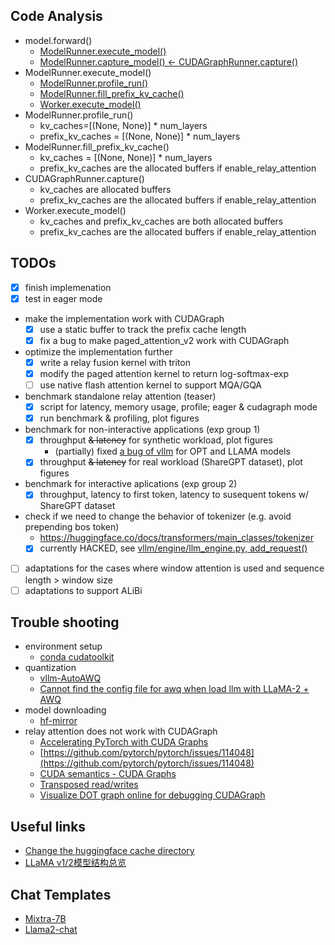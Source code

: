 
## Code Analysis

* model.forward()
    - [ModelRunner.execute_model()](vllm/worker/model_runner.py)
    - [ModelRunner.capture_model() <- CUDAGraphRunner.capture()](vllm/worker/model_runner.py)
* ModelRunner.execute_model()
    - [ModelRunner.profile_run()]()
    - [ModelRunner.fill_prefix_kv_cache()]()
    - [Worker.execute_model()](vllm/worker/worker.py)
* ModelRunner.profile_run()
    - kv_caches=[(None, None)] * num_layers
    - prefix_kv_caches = [(None, None)] * num_layers
* ModelRunner.fill_prefix_kv_cache()
    - kv_caches = [(None, None)] * num_layers
    - prefix_kv_caches are the allocated buffers if enable_relay_attention
* CUDAGraphRunner.capture()
    - kv_caches are allocated buffers
    - prefix_kv_caches are the allocated buffers if enable_relay_attention
* Worker.execute_model()
    - kv_caches and prefix_kv_caches are both allocated buffers
    - prefix_kv_caches are the allocated buffers if enable_relay_attention 

## TODOs

- [x] finish implemenation
- [x] test in eager mode
- make the implementation work with CUDAGraph
    - [x] use a static buffer to track the prefix cache length
    - [x] fix a bug to make paged_attention_v2 work with CUDAGraph
- optimize the implementation further
    - [x] write a relay fusion kernel with triton
    - [x] modify the paged attention kernel to return log-softmax-exp
    - [ ] use native flash attention kernel to support MQA/GQA
- benchmark standalone relay attention (teaser)
    - [x] script for latency, memory usage, profile; eager & cudagraph mode
    - [x] run benchmark & profiling, plot figures
- benchmark for non-interactive applications (exp group 1)
    - [x] throughput ~~& latency~~ for synthetic workload, plot figures
        - (partially) fixed [a bug of vllm](https://github.com/vllm-project/vllm/pull/2398/files/66f1e084c31e09e5225783b3e18659ca5deebaf6) for OPT and LLAMA models
    - [x] throughput ~~& latency~~ for real workload (ShareGPT dataset), plot figures
- benchmark for interactive aplications (exp group 2)
    - [x] throughput, latency to first token, latency to susequent tokens w/ ShareGPT dataset 
- check if we need to change the behavior of tokenizer (e.g. avoid prepending bos token)
    - https://huggingface.co/docs/transformers/main_classes/tokenizer
    - [x] currently HACKED, see [vllm/engine/llm_engine.py, add_request()](vllm/engine/llm_engine.py)
- [ ] adaptations for the cases where window attention is used and sequence length > window size
- [ ] adaptations to support ALiBi 

## Trouble shooting

* environment setup
    - [conda cudatoolkit](https://anaconda.org/nvidia/cuda-toolkit)
* quantization
    - [vllm-AutoAWQ](https://docs.vllm.ai/en/latest/quantization/auto_awq.html)
    - [Cannot find the config file for awq when load llm with LLaMA-2 + AWQ](https://github.com/vllm-project/vllm/issues/1419)
* model downloading
    - [hf-mirror](https://hf-mirror.com/)
* relay attention does not work with CUDAGraph
    - [Accelerating PyTorch with CUDA Graphs](https://pytorch.org/blog/accelerating-pytorch-with-cuda-graphs/)
    - [https://github.com/pytorch/pytorch/issues/114048](https://github.com/pytorch/pytorch/issues/114048)
    - [CUDA semantics - CUDA Graphs](https://pytorch.org/docs/master/notes/cuda.html#constraints)
    - [Transposed read/writes](https://github.com/openai/triton/issues/176)
    - [Visualize DOT graph online for debugging CUDAGraph](https://edotor.net/)

## Useful links

- [Change the huggingface cache directory](https://stackoverflow.com/a/77682809)
- [LLaMA v1/2模型结构总览](https://zhuanlan.zhihu.com/p/636784644)

## Chat Templates

- [Mixtra-7B](https://huggingface.co/mistralai/Mistral-7B-Instruct-v0.1/discussions/73)
- [Llama2-chat](https://huggingface.co/TheBloke/Llama-2-7B-Chat-GGML/discussions/3#64b71f7588b86014d7e2dd71)


    
